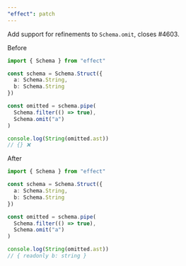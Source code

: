 ```yaml
---
"effect": patch
---
```


Add support for refinements to `Schema.omit`, closes #4603.

Before

```ts
import { Schema } from "effect"

const schema = Schema.Struct({
  a: Schema.String,
  b: Schema.String
})

const omitted = schema.pipe(
  Schema.filter(() => true),
  Schema.omit("a")
)

console.log(String(omitted.ast))
// {} ❌
```

After

```ts
import { Schema } from "effect"

const schema = Schema.Struct({
  a: Schema.String,
  b: Schema.String
})

const omitted = schema.pipe(
  Schema.filter(() => true),
  Schema.omit("a")
)

console.log(String(omitted.ast))
// { readonly b: string }
```
